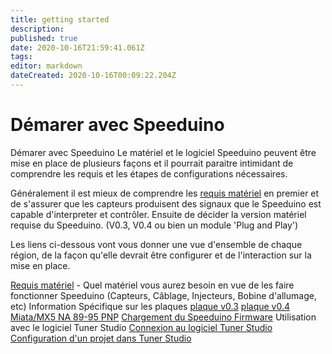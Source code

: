 ```yaml
---
title: getting started
description: 
published: true
date: 2020-10-16T21:59:41.061Z
tags: 
editor: markdown
dateCreated: 2020-10-16T00:09:22.204Z
---
```


# Démarer avec Speeduino
Démarer avec Speeduino
Le matériel et le logiciel Speeduino peuvent être mise en place de plusieurs façons et il pourrait paraitre intimidant de comprendre les requis et les étapes de configurations nécessaires.

Généralement il est mieux de comprendre les [requis matériel](/fr/Hardware_requirements) en premier et de s'assurer que les capteurs produisent des signaux que le Speeduino est capable d'interpreter et contrôler. Ensuite de décider la version matériel requise du Speeduino. (V0.3, V0.4 ou bien un module 'Plug and Play')

Les liens ci-dessous vont vous donner une vue d'ensemble de chaque région, de la façon qu'elle devrait être configurer et de l'interaction sur la mise en place.

[Requis matériel](/fr/Hardware_requirements) - Quel matériel vous aurez besoin en vue de les faire fonctionner Speeduino (Capteurs, Câblage, Injecteurs, Bobine d'allumage, etc)
Information Spécifique sur les plaques
[plaque v0.3](/fr/boards/V03)
[plaque v0.4](/fr/boards/V04) 
[Miata/MX5 NA 89-95 PNP](fr/boards/MX5_PNP)
[Chargement du Speeduino Firmware](fr/Installing_Firmware)
Utilisation avec le logiciel Tuner Studio 
[Connexion au logiciel Tuner Studio](/fr/boards/V04) 
[Configuration d'un projet dans Tuner Studio](/fr/boards/V04) 
